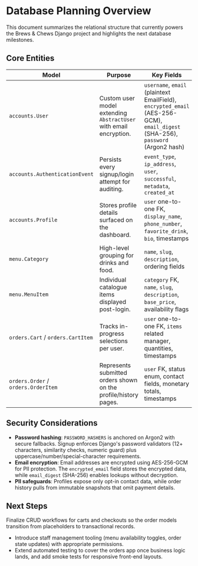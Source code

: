 # Database Planning Overview

This document summarizes the relational structure that currently powers the Brews & Chews Django project and highlights the next database milestones.

## Core Entities

| Model | Purpose | Key Fields |
| --- | --- | --- |
| `accounts.User` | Custom user model extending `AbstractUser` with email encryption. | `username`, `email` (plaintext EmailField), `encrypted_email` (AES-256-GCM), `email_digest` (SHA-256), `password` (Argon2 hash) |
| `accounts.AuthenticationEvent` | Persists every signup/login attempt for auditing. | `event_type`, `ip_address`, `user`, `successful`, `metadata`, `created_at` |
| `accounts.Profile` | Stores profile details surfaced on the dashboard. | `user` one-to-one FK, `display_name`, `phone_number`, `favorite_drink`, `bio`, timestamps |
| `menu.Category` | High-level grouping for drinks and food. | `name`, `slug`, `description`, ordering fields |
| `menu.MenuItem` | Individual catalogue items displayed post-login. | `category` FK, `name`, `slug`, `description`, `base_price`, availability flags |
| `orders.Cart` / `orders.CartItem` | Tracks in-progress selections per user. | `user` one-to-one FK, `items` related manager, quantities, timestamps |
| `orders.Order` / `orders.OrderItem` | Represents submitted orders shown on the profile/history pages. | `user` FK, status enum, contact fields, monetary totals, timestamps |

## Security Considerations

* **Password hashing**: `PASSWORD_HASHERS` is anchored on Argon2 with secure fallbacks. Signup enforces Django's password validators (12+ characters, similarity checks, numeric guard) plus uppercase/number/special-character requirements.
* **Email encryption**: Email addresses are encrypted using AES-256-GCM for PII protection. The `encrypted_email` field stores the encrypted data, while `email_digest` (SHA-256) enables lookups without decryption.
* **PII safeguards**: Profiles expose only opt-in contact data, while order history pulls from immutable snapshots that omit payment details.

## Next Steps

Finalize CRUD workflows for carts and checkouts so the order models transition from placeholders to transactional records.
* Introduce staff management tooling (menu availability toggles, order state updates) with appropriate permissions.
* Extend automated testing to cover the orders app once business logic lands, and add smoke tests for responsive front-end layouts.